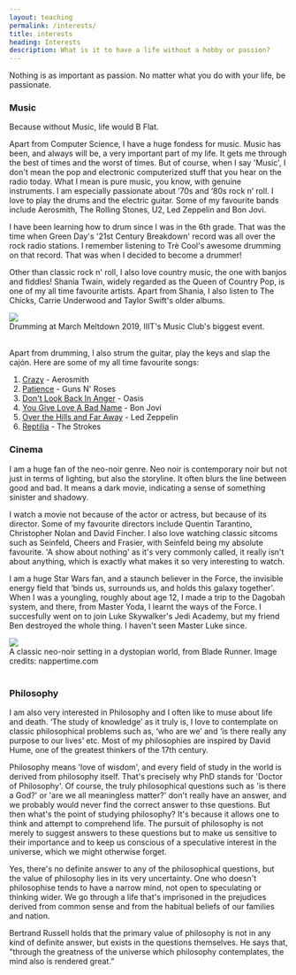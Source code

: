 ```yaml
---
layout: teaching
permalink: /interests/
title: interests
heading: Interests
description: What is it to have a life without a hobby or passion?
---
```

Nothing is as important as passion. No matter what you do with your life, be passionate. 

### Music
Because without Music, life would B Flat.

Apart from Computer Science, I have a huge fondess for music. Music has been, and always will be, a very important part of my life. It gets me through the best of times and the worst of times. But of course, when I say 'Music', I don't mean the pop and electronic computerized stuff that you hear on the radio today. What I mean is pure music, you know, with genuine instruments. I am especially passionate about ‘70s and ‘80s rock n’ roll. I love to play the drums and the electric guitar. Some of my favourite bands include Aerosmith, The Rolling Stones, U2, Led Zeppelin and Bon Jovi. 

I have been learning how to drum since I was in the 6th grade. That was the time when Green Day's '21st Century Breakdown' record was all over the rock radio stations. I remember listening to Trè Cool's awesome drumming on that record. That was when I decided to become a drummer! 

Other than classic rock n' roll, I also love country music, the one with banjos and fiddles! Shania Twain, widely regarded as the Queen of Country Pop, is one of my all time favourite artists. Apart from Shania, I also listen to The Chicks, Carrie Underwood and Taylor Swift's older albums. 

<div class="col-sm mt-3 mt-md-0">
    <img class="col three" src="{{ site.baseurl }}/assets/img/meltdown.jpg">
</div>
<div class="col three caption">
    Drumming at March Meltdown 2019, IIIT's Music Club's biggest event. 
</div>
<br/>

Apart from drumming, I also strum the guitar, play the keys and slap the cajón. Here are some of my all time favourite songs: 

1. [Crazy](https://www.youtube.com/watch?v=NMNgbISmF4I) - Aerosmith
2. [Patience](https://www.youtube.com/watch?v=ErvgV4P6Fzc) - Guns N' Roses
3. [Don't Look Back In Anger](https://www.youtube.com/watch?v=r8OipmKFDeM) - Oasis
4. [You Give Love A Bad Name](https://www.youtube.com/watch?v=KrZHPOeOxQQ) - Bon Jovi 
5. [Over the Hills and Far Away](https://www.youtube.com/watch?v=0Az-TuYb4h0) - Led Zeppelin
6. [Reptilia](https://www.youtube.com/watch?v=b8-tXG8KrWs) - The Strokes

### Cinema

I am a huge fan of the neo-noir genre. Neo noir is contemporary noir but not just in terms of lighting, but also the storyline. It often blurs the line between good and bad. It means a dark movie, indicating a sense of something sinister and shadowy. 

I watch a movie not because of the actor or actress, but because of its director. Some of my favourite directors include Quentin Tarantino, Christopher Nolan and David Fincher. I also love watching classic sitcoms such as Seinfeld, Cheers and Frasier, with Seinfeld being my absolute favourite. 'A show about nothing' as it's very commonly called, it really isn't about anything, which is exactly what makes it so very interesting to watch. 

I am a huge Star Wars fan, and a staunch believer in the Force, the invisible energy field that ‘binds us, surrounds us, and holds this galaxy together’. When I was a youngling, roughly about age 12, I made a trip to the Dagobah system, and there, from Master Yoda, I learnt the ways of the Force. I succesfully went on to join Luke Skywalker's Jedi Academy, but my friend Ben destroyed the whole thing. I haven't seen Master Luke since.

<div class="img_row">
    <!-- <center> <img width="480" height="320" src="{{ site.baseurl }}/assets/img/noir.jpg"> </center> -->
    <img class="col three" src="{{ site.baseurl }}/assets/img/noir.jpg">
</div>
<div class="col three caption">
    A classic neo-noir setting in a dystopian world, from Blade Runner. Image credits: nappertime.com
</div>

<br/>

### Philosophy

I am also very interested in Philosophy and I often like to muse about life and death. ‘The study of knowledge’ as it truly is, I love to contemplate on classic philosophical problems such as, ‘who are we’ and ‘is there really any purpose to our lives’ etc. Most of my philosophies are inspired by David Hume, one of the greatest thinkers of the 17th century. 

Philosophy means 'love of wisdom', and every field of study in the world is derived from philosophy itself. That's precisely why PhD stands for 'Doctor of Philosophy'. Of course, the truly philosophical questions such as 'is there a God?' or 'are we all meaningless matter?' don't really have an answer, and we probably would never find the correct answer to thse questions. But then what's the point of studying philosophy? It's because it allows one to think and attempt to comprehend life. The pursuit of philosophy is not merely to suggest answers to these questions but to make us sensitive to their importance and to keep us conscious of a speculative interest in the universe, which we might otherwise forget. 

<!-- <div class="img_row">
    <img class="col three" src="{{ site.baseurl }}/assets/img/roads.jpeg">
</div>
<div class="col three caption">
    Two roads diverging into the woods. Which one do I choose? Image credits: medium
</div>

<br/> -->

Yes, there's no definite answer to any of the philosophical questions, but the value of philosophy lies in its very uncertainty. One who doesn't philosophise tends to have a narrow mind, not open to speculating or thinking wider. We go through a life that's imprisoned in the prejudices derived from common sense and from the habitual beliefs of our families and nation. 

Bertrand Russell holds that the primary value of philosophy is not in any kind of definite answer, but exists in the questions themselves. He says that, "through the greatness of the universe which philosophy contemplates, the mind also is rendered great.” 
